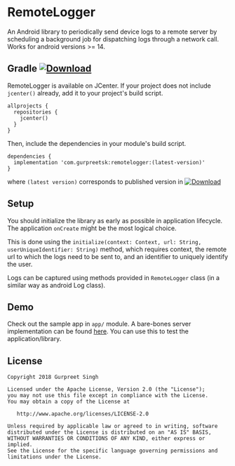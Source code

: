 
RemoteLogger
===================
An Android library to periodically send device logs to a remote server by scheduling a background job for dispatching logs through a network call.
Works for android versions >= 14.

Gradle [![Download](https://api.bintray.com/packages/gurpreetsk95/RemoteLogger/remotelogger/images/download.svg)](https://bintray.com/gurpreetsk95/RemoteLogger/remotelogger/_latestVersion)
---------------------
RemoteLogger is available on JCenter. If your project does not include `jcenter()` already, add it to your project's build script.

    allprojects {
      repositories {
        jcenter()
      }
    }

Then, include the dependencies in your module's build script.

    dependencies {
      implementation 'com.gurpreetsk:remotelogger:(latest-version)'
    }

where `(latest version)` corresponds to published version in [![Download](https://api.bintray.com/packages/gurpreetsk95/RemoteLogger/remotelogger/images/download.svg)](https://bintray.com/gurpreetsk95/RemoteLogger/remotelogger/_latestVersion)

Setup
---------------------
You should initialize the library as early as possible in application lifecycle. The application `onCreate` might be the most logical choice.

This is done using the `initialize(context: Context, url: String, userUniqueIdentifier: String)` method, which requires context, the remote url to which the logs need to be sent to, and an identifier to uniquely identify the user.

Logs can be captured using methods provided in `RemoteLogger` class (in a similar way as android Log class).

Demo
--------------------
Check out the sample app in `app/` module.
A bare-bones server implementation can be found [here](https://github.com/GurpreetSK95/RemoteLogger-Server). You can use this to test the application/library.

License
---------------------

    Copyright 2018 Gurpreet Singh

    Licensed under the Apache License, Version 2.0 (the "License");
    you may not use this file except in compliance with the License.
    You may obtain a copy of the License at

       http://www.apache.org/licenses/LICENSE-2.0

    Unless required by applicable law or agreed to in writing, software
    distributed under the License is distributed on an "AS IS" BASIS,
    WITHOUT WARRANTIES OR CONDITIONS OF ANY KIND, either express or implied.
    See the License for the specific language governing permissions and
    limitations under the License.
